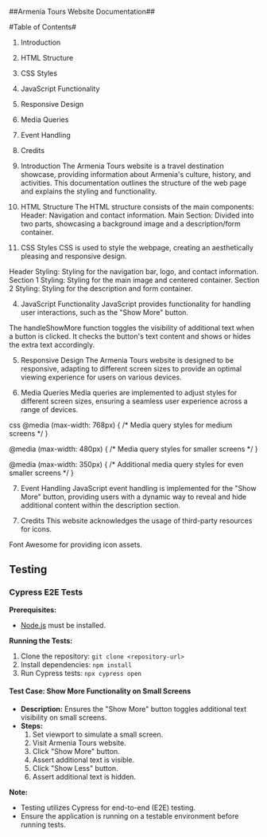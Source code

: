 ##Armenia Tours Website Documentation##

#Table of Contents#
1. Introduction
2. HTML Structure
3. CSS Styles
4. JavaScript Functionality
5. Responsive Design
6. Media Queries
7. Event Handling
8. Credits



1. Introduction
The Armenia Tours website is a travel destination showcase, providing information about Armenia's culture, history, and activities. This documentation outlines the structure of the web page and explains the styling and functionality.

2. HTML Structure
The HTML structure consists of the main components:
Header: Navigation and contact information.
Main Section: Divided into two parts, showcasing a background image and a description/form container.

3. CSS Styles
CSS is used to style the webpage, creating an aesthetically pleasing and responsive design.

Header Styling: Styling for the navigation bar, logo, and contact information.
Section 1 Styling: Styling for the main image and centered container.
Section 2 Styling: Styling for the description and form container.

4. JavaScript Functionality
JavaScript provides functionality for handling user interactions, such as the "Show More" button.

The handleShowMore function toggles the visibility of additional text when a button is clicked. It checks the button's text content and shows or hides the extra text accordingly. 

5. Responsive Design
The Armenia Tours website is designed to be responsive, adapting to different screen sizes to provide an optimal viewing experience for users on various devices.

6. Media Queries
Media queries are implemented to adjust styles for different screen sizes, ensuring a seamless user experience across a range of devices.

css
@media (max-width: 768px) {
  /* Media query styles for medium screens */
}

@media (max-width: 480px) {
  /* Media query styles for smaller screens */
}

@media (max-width: 350px) {
  /* Additional media query styles for even smaller screens */
}

7. Event Handling
JavaScript event handling is implemented for the "Show More" button, providing users with a dynamic way to reveal and hide additional content within the description section.

<!-- <span id="show-more-btn" onclick="handleShowMore(event)" ><h3>Show More 🠻</h3></span> -->

7. Credits
This website acknowledges the usage of third-party resources for icons.

Font Awesome for providing icon assets.




## Testing

### Cypress E2E Tests

**Prerequisites:**
- [Node.js](https://nodejs.org/) must be installed.

**Running the Tests:**
1. Clone the repository: `git clone <repository-url>`
2. Install dependencies: `npm install`
3. Run Cypress tests: `npx cypress open`

#### Test Case: Show More Functionality on Small Screens

- **Description:** Ensures the "Show More" button toggles additional text visibility on small screens.
- **Steps:**
  1. Set viewport to simulate a small screen.
  2. Visit Armenia Tours website.
  3. Click "Show More" button.
  4. Assert additional text is visible.
  5. Click "Show Less" button.
  6. Assert additional text is hidden.

**Note:**
- Testing utilizes Cypress for end-to-end (E2E) testing.
- Ensure the application is running on a testable environment before running tests.
